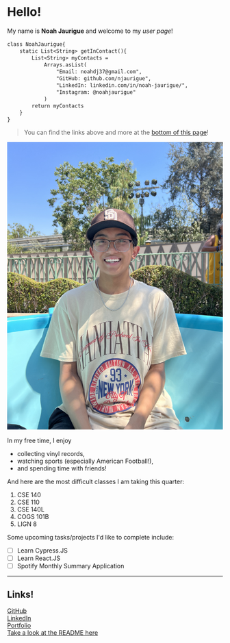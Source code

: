 # Hello!

My name is **Noah Jaurigue** and welcome to my *user page*!
```
class NoahJaurigue{
    static List<String> getInContact(){
        List<String> myContacts = 
            Arrays.asList(
                "Email: noahdj37@gmail.com",
                "GitHub: github.com/njaurigue",
                "LinkedIn: linkedin.com/in/noah-jaurigue/",
                "Instagram: @noahjaurigue"
            )
        return myContacts
    }
}

```
> You can find the links above and more at the [bottom of this page](https://github.com/njaurigue/CSE110-Lab1-userPage/blob/main/index.md#links)!

![profilePic](IMG_6506.JPG)

In my free time, I enjoy
- collecting vinyl records,
- watching sports (especially American Football!),
- and spending time with friends!

And here are the most difficult classes I am taking this quarter:
1. CSE 140
2. CSE 110
3. CSE 140L
4. COGS 101B
5. LIGN 8

Some upcoming tasks/projects I'd like to complete include:
- [ ] Learn Cypress.JS
- [ ] Learn React.JS
- [ ] Spotify Monthly Summary Application

---
## Links!
[GitHub](https://github.com/njaurigue)\
[LinkedIn](https://www.linkedin.com/in/noah-jaurigue/)\
[Portfolio](https://noahjaurigue.com/)\
[Take a look at the README here](README.md)
